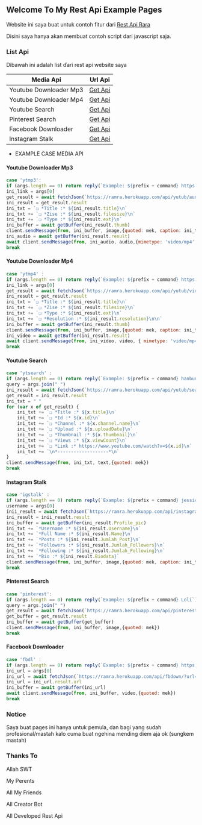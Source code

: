 ## Welcome To My Rest Api Example Pages

Website ini saya buat untuk contoh fitur dari [Rest Api Rara](https://ramra.herokuapp.com)

Disini saya hanya akan membuat contoh script dari javascript saja.

### List Api

Dibawah ini adalah list ďari rest api website saya

Media Api | Url Api
------------ | -----------
Youtube Downloader Mp3 | [Get Api](https://ramra.herokuapp.com/api/yutub/audio?url=https://youtu.be/xYJzwcZWJ0I)
Youtube Downloader Mp4 | [Get Api](https://ramra.herokuapp.com/api/yutub/video?url=https://youtu.be/xYJzwcZWJ0I)
Youtube Search | [Get Api](https://ramra.herokuapp.com/api/yutub/search?video=hanbunko%20hanabi%20kotori%20remix)
Pinterest Search | [Get Api](https://ramra.herokuapp.com/api/pinterest/search?search=loli)
Facebook Downloader | [Get Api](https://ramra.herokuapp.com/api/facebook/downloader?url=https://www.facebook.com/197394889304/posts/10160272795609305/?app=fbl)
Instagram Stalk | [Get Api](https://ramra.herokuapp.com/api/instagram/stalk?username=jessicajane99)

* EXAMPLE CASE MEDIA API

#### Youtube Downloader Mp3
```javascript
case 'ytmp3':
if (args.length == 0) return reply(`Example: ${prefix + command} https://youtu.be/xYJzwcZWJ0I`)
ini_link = args[0]
get_result = await fetchJson(`https://ramra.herokuapp.com/api/yutub/audio?url=${ini_link}`)
ini_result = get_result.result
ini_txt = `❏ *Title :* ${ini_result.title}\n`
ini_txt += `❏ *Zise :* ${ini_result.filesize}\n`
ini_txt += `❏ *Type :* ${ini_result.ext}\n`
ini_buffer = await getBuffer(ini_result.thumb)
client.sendMessage(from, ini_buffer, image,{quoted: mek, caption: ini_txt})
ini_audio = await getBuffer(ini_result.result)
await client.sendMessage(from, ini_audio, audio,{mimetype: 'video/mp4', filename: `${ini_result.title}.mp4`, quoted: mek })
break
```

#### Youtube Downloader Mp4
```javascript
case 'ytmp4' :
if (args.length == 0) return reply(`Example: ${prefix + command} https://youtu.be/xYJzwcZWJ0I`)
ini_link = args[0]
get_result = await fetchJson(`https://ramra.herokuapp.com/api/yutub/video?url=${ini_link}&apikey=${apikeyrara}`)
ini_result = get_result.result
ini_txt = `❏ *Title :* ${ini_result.title}\n`
ini_txt += `❏ *Zise :* ${ini_result.filesize}\n`
ini_txt += `❏ *Type :* ${ini_result.ext}\n`
ini_txt += `❏ *Resolution :* ${ini_result.resolution}\n\n`
ini_buffer = await getBuffer(ini_result.thumb)
client.sendMessage(from, ini_buffer, image,{quoted: mek, caption: ini_txt})
ini_video = await getBuffer(ini_result.result)
await client.sendMessage(from, ini_video, video, { mimetype: 'video/mp4', filename: `${ini_result.title}.mp4`, quoted: mek})
break
```

#### Youtube Search
```javascript
case 'ytsearch' :
if (args.length == 0) return reply(`Example: ${prefix + command} hanbunko hanabi kotori remix`)
query = args.join(" ")
ini_result = await fetchJson(`https://ramra.herokuapp.com/api/yutub/search?video=${query}`)
get_result = ini_result.result
ini_txt = " "
for (var x of get_result) {
    ini_txt += `❏ *Title :* ${x.title}\n`
    ini_txt += `❏ *Id :* ${x.id}\n`
    ini_txt += `❏ *Channel :* ${x.channel.name}\n`
    ini_txt += `❏ *Upload :* ${x.uploadDate}\n`
    ini_txt += `❏ *Thumbnail :* ${x.thumbnail}\n`
    ini_txt += `❏ *Views :* ${x.viewCount}\n`
    ini_txt += `❏ *Link :* https://www.youtube.com/watch?v=${x.id}\n`
    ini_txt += `\n*-------------------*\n`
}
client.sendMessage(from, ini_txt, text,{quoted: mek})
break
```

#### Instagram Stalk
```javascript
case 'igstalk' :
if (args.length == 0) return reply(`Example: ${prefix + command} jessicajane99`)
username = args[0]
inii_result = await fetchJson(`https://ramra.herokuapp.com/api/instagram/stalk?username=${username}`)
ini_result = inii_result.result
ini_buffer = await getBuffer(ini_result.Profile_pic)
ini_txt += `*Username :* ${ini_result.Username}\n`
ini_txt += `*Full Name :* ${ini_result.Name}\n`
ini_txt += `*Posts :* ${ini_result.Jumlah_Post}\n`
ini_txt += `*Followers :* ${ini_result.Jumlah_Followers}\n`
ini_txt += `*Following :* ${ini_result.Jumlah_Following}\n`
ini_txt += `*Bio :* ${ini_result.Biodata}`
client.sendMessage(from, ini_buffer, image,{quoted: mek, caption: ini_txt})
break
```

#### Pinterest Search
```javascript
case 'pinterest':
if (args.length == 0) return reply(`Example: ${prefix + command} Loli`)
query = args.join(" ")
get_result = await fetchJson(`https://ramra.herokuapp.com/api/pinterest/search?search=${query}`)
get_buffer = get_result.result
ini_buffer = await getBuffer(get_buffer)
client.sendMessage(from, ini_buffer, image,{quoted: mek})
break      
```

#### Facebook Downloader
```javascript
case 'fbdl' :
if (args.length == 0) return reply(`Example: ${prefix + command} https://www.facebook.com/197394889304/posts/10160272795609305/?app=fbl`)
ini_url = args[0]
ini_url = await fetchJson(`https://ramra.herokuapp.com/api/fbdown/?url=${ini_url}`)
ini_url = ini_url.result.url
ini_buffer = await getBuffer(ini_url)
await client.sendMessage(from, ini_buffer, video,{quoted: mek})
break
```

### Notice

Saya buat pages ini hanya untuk pemula, dan bagi yang sudah profesional/mastah kalo cuma buat ngehina mending diem aja ok (sungkem mastah)

### Thanks To

Allah SWT

My Perents

All My Friends

All Creator Bot

All Developed Rest Api

